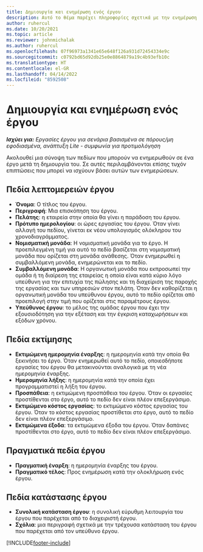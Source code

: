 ```yaml
---
title: Δημιουργία και ενημέρωση ενός έργου
description: Αυτό το θέμα παρέχει πληροφορίες σχετικά με την ενημέρωση έργων Project Operations.
author: ruhercul
ms.date: 10/20/2021
ms.topic: article
ms.reviewer: johnmichalak
ms.author: ruhercul
ms.openlocfilehash: 07f96973a1341e65e648f126a931d72454334e9c
ms.sourcegitcommit: c0792bd65d92db25e0e8864879a19c4b93efb10c
ms.translationtype: HT
ms.contentlocale: el-GR
ms.lasthandoff: 04/14/2022
ms.locfileid: "8592508"
---
```

# <a name="create-and-update-a-project"></a>Δημιουργία και ενημέρωση ενός έργου

_**Ισχύει για:** Εργασίες έργου για σενάρια βασισμένα σε πόρους/μη εφοδιασμένα, ανάπτυξη Lite - συμφωνία για προτιμολόγηση_

Ακολουθεί μια σύνοψη των πεδίων που μπορούν να ενημερωθούν σε ένα έργο μετά τη δημιουργία του. Σε αυτές περιλαμβάνονται επίσης τυχόν επιπτώσεις που μπορεί να ισχύουν βάσει αυτών των ενημερώσεων.

## <a name="project-detail-fields"></a>Πεδία λεπτομερειών έργου

- **Όνομα**: Ο τίτλος του έργου.
- **Περιγραφή**: Μια επισκόπηση του έργου.
- **Πελάτης**: η εταιρεία στην οποία θα γίνει η παράδοση του έργου.
- **Πρότυπο ημερολογίου**: οι ώρες εργασίας του έργου. Όταν γίνει αλλαγή του πεδίου, γίνεται εκ νέου υπολογισμός ολόκληρου του χρονοδιαγράμματος.
- **Νομισματική μονάδα**: Η νομισματική μονάδα για το έργο. Η προεπιλεγμένη τιμή για αυτό το πεδίο βασίζεται στη νομισματική μονάδα που ορίζεται στη μονάδα ανάθεσης. Όταν ενημερωθεί η συμβαλλόμενη μονάδα, ενημερώνεται και το πεδίο.
- **Συμβαλλόμενη μονάδα**: Η οργανωτική μονάδα που εκπροσωπεί την ομάδα ή τη διαίρεση της εταιρείας η οποία είναι κατά κύριο λόγο υπεύθυνη για την επιτυχία της πώλησης και τη διαχείριση της παροχής της εργασίας και των υπηρεσιών στον πελάτη.  Όταν δεν καθορίζεται η οργανωτική μονάδα του υπεύθυνου έργου, αυτό το πεδίο ορίζεται από προεπιλογή στην τιμή που ορίζεται στις παραμέτρους έργου.
- **Υπεύθυνος έργου**: το μέλος της ομάδας έργου που έχει την εξουσιοδότηση για την εξέταση και την έγκριση καταχωρήσεων και εξόδων χρόνου.

## <a name="estimate-fields"></a>Πεδία εκτίμησης

- **Εκτιμώμενη ημερομηνία έναρξης**: η ημερομηνία κατά την οποία θα ξεκινήσει το έργο. Όταν ενημερωθεί αυτό το πεδίο, οποιεσδήποτε εργασίες του έργου θα μετακινούνται αναλογικά με τη νέα ημερομηνία έναρξης.
- **Ημερομηνία λήξης**: η ημερομηνία κατά την οποία έχει προγραμματιστεί η λήξη του έργου.
- **Προσπάθεια**: η εκτιμώμενη προσπάθεια του έργου. Όταν οι εργασίες προστίθενται στο έργο, αυτό το πεδίο δεν είναι πλέον επεξεργάσιμο.
- **Εκτιμώμενο κόστος εργασίας**: το εκτιμώμενο κόστος εργασίας του έργου. Όταν το κόστος εργασίας προστίθεται στο έργο, αυτό το πεδίο δεν είναι πλέον επεξεργάσιμο.
- **Εκτιμώμενα έξοδα**: τα εκτιμώμενα έξοδα του έργου. Όταν δαπάνες προστίθενται στο έργο, αυτό το πεδίο δεν είναι πλέον επεξεργάσιμο.

## <a name="project-actual-fields"></a>Πραγματικά πεδία έργου
- **Πραγματική έναρξη**: η ημερομηνία έναρξης του έργου.
- **Πραγματικό τέλος**: Προς ενημέρωση κατά την ολοκλήρωση ενός έργου.

## <a name="project-status-fields"></a>Πεδία κατάστασης έργου

- **Συνολική κατάσταση έργου**: η συνολική εύρυθμη λειτουργία του έργου που παρέχεται από το διαχειριστή έργου.
- **Σχόλια**: μια περιγραφή σχετικά με την τρέχουσα κατάσταση του έργου που παρέχεται από τον υπεύθυνο έργου.



[!INCLUDE[footer-include](../includes/footer-banner.md)]

